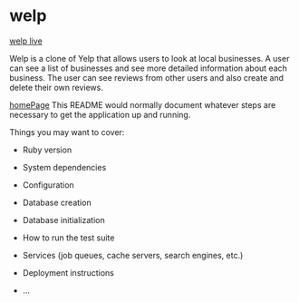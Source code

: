 # welp

[welp live](https://welp-ck.herokuapp.com/#/)

Welp is a clone of Yelp that allows users to look at local businesses. A user can see a list of businesses and see more detailed information about each business. The user can see reviews from other users and also create and delete their own reviews.


[homePage](app/assets/images/home_page_shot.png)
This README would normally document whatever steps are necessary to get the
application up and running.

Things you may want to cover:

* Ruby version

* System dependencies

* Configuration

* Database creation

* Database initialization

* How to run the test suite

* Services (job queues, cache servers, search engines, etc.)

* Deployment instructions

* ...
